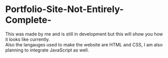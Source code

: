# Portfolio-Site-Not-Entirely-Complete-
This was made by me and is still in development but this will show you how it looks like currently.<br/>
Also the langauges used to make the website are HTML and CSS, I am also planning to integrate JavaScript as well.
